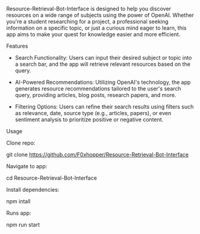 Resource-Retrieval-Bot-Interface is designed to help you discover resources on a wide range of subjects using the power of OpenAI. Whether you're a student researching for a project, a professional seeking information on a specific topic, or just a curious mind eager to learn, this app aims to make your quest for knowledge easier and more efficient.

Features

- Search Functionality: 
Users can input their desired subject or topic into a search bar, and the app will retrieve relevant resources based on the query.

- AI-Powered Recommendations: 
Utilizing OpenAI's technology, the app generates resource recommendations tailored to the user's search query, providing articles, blog posts, research papers, and more.

- Filtering Options: 
Users can refine their search results using filters such as relevance, date, source type (e.g., articles, papers), or even sentiment analysis to prioritize positive or negative content.

Usage

Clone repo:

git clone https://github.com/F0xhopper/Resource-Retrieval-Bot-Interface

Navigate to app:

cd Resource-Retrieval-Bot-Interface

Install dependencies:

npm intall

Runs app:

npm run start
